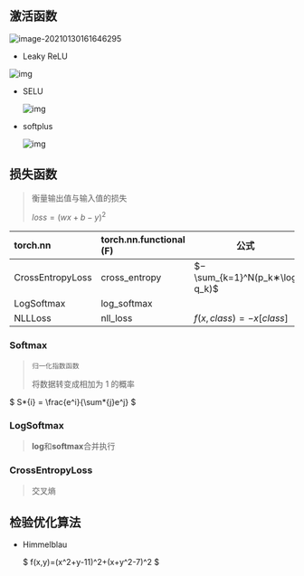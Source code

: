  <!-- 
title: 02-常用函数
sort: 
-->

## 激活函数

![image-20210130161646295](https://img-1257284600.cos.ap-beijing.myqcloud.com/2021/image-20210130161646295.png)

- Leaky ReLU

![img](https://img-1257284600.cos.ap-beijing.myqcloud.com/2021/u=2147037458,4155023785&fm=26&gp=0.jpg)

- SELU

  ![img](https://img-1257284600.cos.ap-beijing.myqcloud.com/2021/u=2448423465,3835849782&fm=11&gp=0.jpg)

- softplus

  ![img](https://img-1257284600.cos.ap-beijing.myqcloud.com/2021/u=2661888347,1277836998&fm=11&gp=0.jpg)

## 损失函数

> 衡量输出值与输入值的损失
>
> $loss=(wx+b-y)^2$

| torch.nn         | torch.nn.functional (F) | 公式                          |
| :--------------- | :---------------------- | ----------------------------- |
| CrossEntropyLoss | cross_entropy           | $−\sum_{k=1}^N(p_k∗\log q_k)$ |
| LogSoftmax       | log_softmax             |                               |
| NLLLoss          | nll_loss                | $f(x,class)=−x[class]$        |

### Softmax

> `归一化指数函数`
>
> 将数据转变成相加为 1 的概率

$ S*{i} = \frac{e^i}{\sum*{j}e^j} $

### LogSoftmax

> **log**和**softmax**合并执行

### CrossEntropyLoss

> 交叉熵

## 检验优化算法

- Himmelblau

  $ f(x,y)=(x^2+y-11)^2+(x+y^2-7)^2 $
